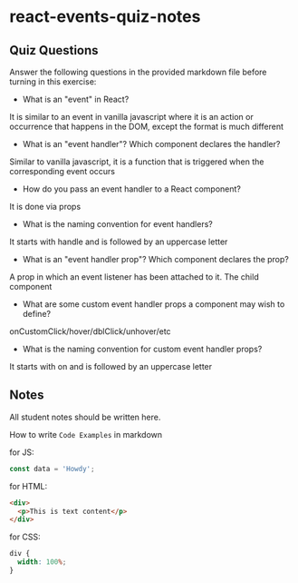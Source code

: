 # react-events-quiz-notes

## Quiz Questions

Answer the following questions in the provided markdown file before turning in this exercise:

- What is an "event" in React?

It is similar to an event in vanilla javascript where it is an action or occurrence that happens in the DOM, except the format is much different

- What is an "event handler"? Which component declares the handler?

Similar to vanilla javascript, it is a function that is triggered when the corresponding event occurs

- How do you pass an event handler to a React component?

It is done via props

- What is the naming convention for event handlers?

It starts with handle and is followed by an uppercase letter

- What is an "event handler prop"? Which component declares the prop?

A prop in which an event listener has been attached to it. The child component

- What are some custom event handler props a component may wish to define?

onCustomClick/hover/dblClick/unhover/etc

- What is the naming convention for custom event handler props?

It starts with on and is followed by an uppercase letter

## Notes

All student notes should be written here.

How to write `Code Examples` in markdown

for JS:

```javascript
const data = 'Howdy';
```

for HTML:

```html
<div>
  <p>This is text content</p>
</div>
```

for CSS:

```css
div {
  width: 100%;
}
```

